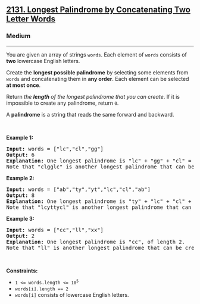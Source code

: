 <h2><a href="https://leetcode.com/problems/longest-palindrome-by-concatenating-two-letter-words/">2131. Longest Palindrome by Concatenating Two Letter Words</a></h2><h3>Medium</h3><hr><div style="user-select: auto;"><p style="user-select: auto;">You are given an array of strings <code style="user-select: auto;">words</code>. Each element of <code style="user-select: auto;">words</code> consists of <strong style="user-select: auto;">two</strong> lowercase English letters.</p>

<p style="user-select: auto;">Create the <strong style="user-select: auto;">longest possible palindrome</strong> by selecting some elements from <code style="user-select: auto;">words</code> and concatenating them in <strong style="user-select: auto;">any order</strong>. Each element can be selected <strong style="user-select: auto;">at most once</strong>.</p>

<p style="user-select: auto;">Return <em style="user-select: auto;">the <strong style="user-select: auto;">length</strong> of the longest palindrome that you can create</em>. If it is impossible to create any palindrome, return <code style="user-select: auto;">0</code>.</p>

<p style="user-select: auto;">A <strong style="user-select: auto;">palindrome</strong> is a string that reads the same forward and backward.</p>

<p style="user-select: auto;">&nbsp;</p>
<p style="user-select: auto;"><strong style="user-select: auto;">Example 1:</strong></p>

<pre style="user-select: auto;"><strong style="user-select: auto;">Input:</strong> words = ["lc","cl","gg"]
<strong style="user-select: auto;">Output:</strong> 6
<strong style="user-select: auto;">Explanation:</strong> One longest palindrome is "lc" + "gg" + "cl" = "lcggcl", of length 6.
Note that "clgglc" is another longest palindrome that can be created.
</pre>

<p style="user-select: auto;"><strong style="user-select: auto;">Example 2:</strong></p>

<pre style="user-select: auto;"><strong style="user-select: auto;">Input:</strong> words = ["ab","ty","yt","lc","cl","ab"]
<strong style="user-select: auto;">Output:</strong> 8
<strong style="user-select: auto;">Explanation:</strong> One longest palindrome is "ty" + "lc" + "cl" + "yt" = "tylcclyt", of length 8.
Note that "lcyttycl" is another longest palindrome that can be created.
</pre>

<p style="user-select: auto;"><strong style="user-select: auto;">Example 3:</strong></p>

<pre style="user-select: auto;"><strong style="user-select: auto;">Input:</strong> words = ["cc","ll","xx"]
<strong style="user-select: auto;">Output:</strong> 2
<strong style="user-select: auto;">Explanation:</strong> One longest palindrome is "cc", of length 2.
Note that "ll" is another longest palindrome that can be created, and so is "xx".
</pre>

<p style="user-select: auto;">&nbsp;</p>
<p style="user-select: auto;"><strong style="user-select: auto;">Constraints:</strong></p>

<ul style="user-select: auto;">
	<li style="user-select: auto;"><code style="user-select: auto;">1 &lt;= words.length &lt;= 10<sup style="user-select: auto;">5</sup></code></li>
	<li style="user-select: auto;"><code style="user-select: auto;">words[i].length == 2</code></li>
	<li style="user-select: auto;"><code style="user-select: auto;">words[i]</code> consists of lowercase English letters.</li>
</ul>
</div>